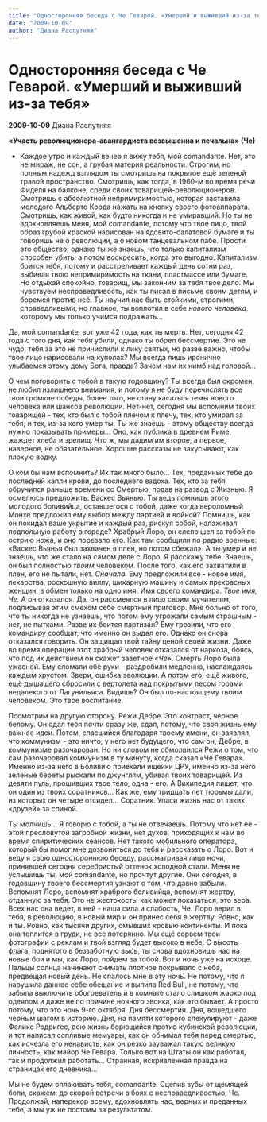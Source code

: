 ```yaml
---
title: "Односторонняя беседа с Че Геварой. «Умерший и выживший из-за тебя»"
date: "2009-10-09"
author: "Диана Распутняя"
---
```


# Односторонняя беседа с Че Геварой. «Умерший и выживший из-за тебя»

**2009-10-09** Диана Распутняя

**«Участь революционера-авангардиста возвышенна и печальна» (Че)** 

 - Каждое утро и каждый вечер я вижу тебя, мой comandante. Нет, это не мираж, не сон, а грубая материя реальности. Строгим, но полным надежд взглядом ты смотришь на покрытое ещё зеленой травой пространство. Смотришь, как тогда, в 1960-м во время речи Фиделя на балконе, среди своих товарищей-революционеров. Смотришь с абсолютной непримиримостью, которая заставила молодого Альберто Корда нажать на кнопку своего фотоаппарата. Смотришь, как живой, как будто никогда и не умиравший. Но ты не вдохновляешь меня, мой comandante, потому что твое лицо, твой образ грубой краской нарисован на ядовито-салатовой бумаге и ты говоришь не о революции, а о новом танцевальном пабе. Прости это общество, однако ты же знаешь, что только капитализм способен убить, а потом воскресить, когда это выгодно. Капитализм боится тебя, потому и расстреливает каждый день сотни раз, выбивая твою непримиримость на ткани, пластмассе или бумаге. Но отдыхай спокойно, товарищ, мы закончим за тебя твое дело. Мы чувствуем несправедливость, как ты писал в письме своим детям, и боремся против неё. Ты научил нас быть стойкими, строгими, справедливыми, но главное, ты воплотил в себе *нового человека,* которому мы только учимся подражать...

Да, мой comandante, вот уже 42 года, как ты мертв. Нет, сегодня 42 года с того дня, как тебя убили, однако ты обрел бессмертие. Это не чудо, тебя за это не причислили к лику святых, но разве важно, чтобы твое лицо нарисовали на куполах? Мы всегда лишь иронично улыбаемся этому дому Бога, правда? Зачем нам их нимб над головой...

О чем поговорить с тобой в такую годовщину? Ты всегда был скромен, не любил излишнего внимания, и потому я не буду перечислять все твои громкие победы, более того, не стану касаться темы нового человека или шансов революции. Нет-нет, сегодня мы вспомним твоих товарищей - тех, кто был с тобой плечом к плечу, тех, кто умирал за тебя, и тех, из-за кого умер ты. Ты же знаешь - этому обществу всегда нужно показывать примеры... Оно, как публика в древнем Риме, жаждет хлеба и зрелищ. Что ж, мы дадим им второе, а первое, наверное, не обязательное. Хорошие рассказы не закусывают, как плохую водку.

О ком бы нам вспомнить? Их так много было... Тех, преданных тебе до последней капли крови, до последнего вздоха. Тех, кто за тебя обручился раньше времени со Смертью, подав на развод с Жизнью. Я осмелюсь предложить: Васкес Вьянью. Ты ведь помнишь этого молодого боливийца, оставшегося с тобой, даже когда вероломный Монхе предложил ему выбор между партией и войной? Помнишь, как он покидал ваше укрытие и каждый раз, рискуя собой, налаживал подпольную работу в городе? Храбрый Лоро, он слепо шел за тобой по острию ножа, и оно порезало его. Как там сообщили по радио военные: «Васкес Вьянья был захвачен в плен, но потом сбежал». А ты умер и не знаешь, что же стало на самом деле с Лоро. Я расскажу тебе. Знаешь, он был полностью *твоим* человеком. После того, как его захватили в плен, его не пытали, нет. *Сначала.* Ему предложили все - новое имя, лекарства, роскошную виллу, шикарную машину и самых прекрасных женщин, в обмен только на одно имя. Имя своего командира. *Твое имя, Че.* А он отказался. Да, он рассмеялся в лицо своим мучителям, подписывая этим смехом себе смертный приговор. Мне больно от того, что ты никогда не узнаешь, что потом ему угрожали самым страшным - нет, не пытками. Разве их боится партизан? Ему грозили, что его командиру сообщат, что именно он выдал его. Однако он снова отказался говорить. Он защищал твой тайну ценой своей жизни. Даже во время операции этот храбрый человек отказался от наркоза, боясь, что под их действием он скажет заветное «*Че*». Смерть Лоро была ужасной. Ему сломали обе руки - раздробили медленно, наслаждаясь каждым хрустом. Звери, ошибка эволюции. А потом его, ещё живого, ещё дышащего сбросили с вертолета над покрытыми лесом горами недалекого от Лагунильяса. Видишь? Он был по-настоящему твоим человеком. Это твое воспитание.

Посмотрим на другую сторону. Режи Дебре. Это контраст, черное белому. Он сдал тебя почти сразу же, сдал, потому, что своя жизнь ему важнее идеи. Потом, спасшийся благодаря твоему имени, он заявлял, что коммунизм - это ничто, у него нет будущего, что сам он, Дебре, в коммунизме разочарован. Но ни словом не обмолвился Режи о том, что сам разочаровал коммунизм в ту минуту, когда сказал «Че Гевара». Именно из-за него в Боливию приехали ищейки ЦРУ, именно из-за него зеленые береты рыскали по джунглям, убивая твоих товарищей. Из девяти пуль, прошивших твое тело, одна - его. А Википедия пишет, что он один из твоих соратников... Как же, ему тридцать лет тюрьмы дали, из которых он четыре отсидел... Соратник. Упаси жизнь нас от таких «друзей» за спиной.

Ты молчишь... Я говорю с тобой, а ты не отвечаешь. Потому что нет её - этой пресловутой загробной жизни, нет духов, приходящих к нам во время спиритических сеансов. Нет такого мобильного оператора, который бы помог мне дозвониться до тебя и рассказать о Лоро. Вот и веду я свою одностороннюю беседу, рассматривая лицо ночи, принявшей сегодня серебристый оттенок холодной стали. Меня не услышишь ты, мой comandante, но прочтут другие. Они сегодня, в годовщину твоего бессмертия узнают о том, что давно забыли. Вспомнят Лоро, вспомнят храброго боливийца, вспомнят жертву, отданную за тебя. Это не жестокость, как может показаться, это вера. Всех нас она ведет, в ней - наша сила и слабость, Че. Лоро верил в тебя, в революцию, в новый мир и он принес себя в жертву. Ровно, как и ты. Ровно, как тысячи других, омывших кровью континенты. И пока она теплится в груди, не все потерянно. Мы ещё сорвем твои фотографии с реклам и твой взгляд будет высоко в небе. С высоты флага, поднятого в беззаботную высь, ты снова вдохновишь нас на новые бои и мы, как Лоро, пойдем за тобой. Вот и ночь уже на исходе. Пальцы солнца начинают снимать плотное покрывало с неба, предвещая новый день. Не спалось мне в эту ночь. Не потому, что я нарушила данное себе обещание и выпила Red Bull, не потому, что забыла выключить обогреватель и в комнате стало слишком жарко под одеялом и даже не по причине ночного звонка, как это бывает. А просто потому, что это ночь 9-го октября. Дня бессмертия. Дня, вошедшего черным шагом в историю. Дня, на памяти которого спекулируют - даже Феликс Родригес, всю жизнь борющийся против кубинской революции, и тот написал сопливые мемуары, как он обнимал тебя перед смертью, как исчезла его ненависть, как он резко зауважал такую великую личность, как майор Че Гевара. Только вот на Штаты он как работал, так и продолжил работать... Странная, искривленная правда на страницах его дневника...

Мы не будем оплакивать тебя, comаndаnte. Сцепив зубы от щемящей боли, скажем: до скорой встречи в боях с несправедливостью, Че. Продолжай, наперекор всему, вдохновлять нас, верных и преданных тебе, а мы уж не постоим за результатом.